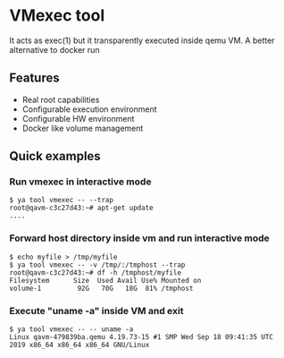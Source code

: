 # VMexec tool
It acts as exec\(1\) but it transparently executed inside qemu VM.
A better alternative to docker run

## Features
* Real root capabilities
* Configurable execution environment
* Configurable HW environment
* Docker like volume management


## Quick examples
### Run vmexec in interactive mode
```
$ ya tool vmexec -- --trap
root@qavm-c3c27d43:~# apt-get update
....
```

### Forward host directory inside vm and run interactive mode
```
$ echo myfile > /tmp/myfile
$ ya tool vmexec -- -v /tmp/:/tmphost --trap
root@qavm-c3c27d43:~# df -h /tmphost/myfile
Filesystem      Size  Used Avail Use% Mounted on
volume-1         92G   70G   18G  81% /tmphost
```
### Execute "uname -a" inside VM and exit
```
$ ya tool vmexec -- -- uname -a
Linux qavm-479839ba.qemu 4.19.73-15 #1 SMP Wed Sep 18 09:41:35 UTC 2019 x86_64 x86_64 x86_64 GNU/Linux
```
